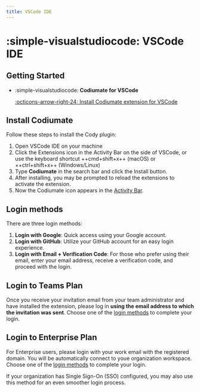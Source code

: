 ```yaml
---
title: VSCode IDE
---
```


# :simple-visualstudiocode: VSCode IDE 

## Getting Started

<div class="grid cards" markdown>

- :simple-visualstudiocode: __Codiumate for VSCode__ 

    [:octicons-arrow-right-24: Install Codiumate extension for VSCode](https://marketplace.visualstudio.com/items?itemName=Codium.codium)

</div>

## Install Codiumate 

Follow these steps to install the Cody plugin:


1. Open VSCode IDE on your machine
2. Click the Extensions icon in the Activity Bar on the side of VSCode, or use the keyboard shortcut ++cmd+shift+x++ (macOS) or ++ctrl+shift+x++ (Windows/Linux)
3. Type <b class="bold-green">**Codiumate**</b> in the search bar and click the Install button.
4. After installing, you may be prompted to reload the extensions to activate the extension.
5. Now the Codiumate icon appears in the [Activity Bar](https://code.visualstudio.com/api/ux-guidelines/activity-bar).

## Login methods

There are three login methods:

1. **Login with Google**: Quick access using your Google account.
2. **Login with GitHub**: Utilize your GitHub account for an easy login experience.
3. **Login with Email + Verification Code**: For those who prefer using their email, enter your email address, receive a verification code, and proceed with the login.

## Login to Teams Plan

Once you receive your invitation email from your team administrator and have installed the extension, please log in **using the email address to which the invitation was sent**. Choose one of the [login methods](#login-methods) to complete your login.


## Login to Enterprise Plan

For Enterprise users, please login with your work email with the registered domain. You will be automatically connect to youe organization workspace. Choose one of the [login methods](#login-methods) to complete your login.

If your organization has Single Sign-On (SSO) configured, you may also use this method for an even smoother login process.